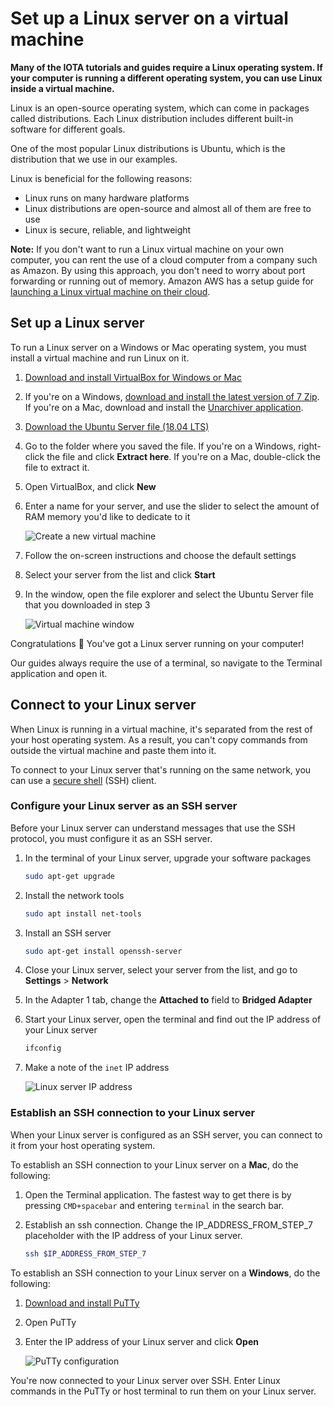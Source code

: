 # Set up a Linux server on a virtual machine

**Many of the IOTA tutorials and guides require a Linux operating system. If your computer is running a different operating system, you can use Linux inside a virtual machine.**

Linux is an open-source operating system, which can come in packages called distributions. Each Linux distribution includes different built-in software for different goals.

One of the most popular Linux distributions is Ubuntu, which is the distribution that we use in our examples.

Linux is beneficial for the following reasons:
* Linux runs on many hardware platforms
* Linux distributions are open-source and almost all of them are free to use
* Linux is secure, reliable, and lightweight

**Note:** If you don't want to run a Linux virtual machine on your own computer, you can rent the use of a cloud computer from a company such as Amazon. By using this approach, you don't need to worry about port forwarding or running out of memory. Amazon AWS has a setup guide for [launching a Linux virtual machine on their cloud](https://aws.amazon.com/getting-started/tutorials/launch-a-virtual-machine/).

## Set up a Linux server

To run a Linux server on a Windows or Mac operating system, you must install a virtual machine and run Linux on it.

1. [Download and install VirtualBox for Windows or Mac](https://www.virtualbox.org/wiki/Downloads)

2. If you're on a Windows, [download and install the latest version of 7 Zip](https://www.7-zip.org/). If you're on a Mac, download and install the [Unarchiver application](https://itunes.apple.com/us/app/the-unarchiver/id425424353).

3. [Download the Ubuntu Server file (18.04 LTS)](https://www.ubuntu.com/download/server)

4. Go to the folder where you saved the file. If you're on a Windows, right-click the file and click **Extract here**. If you're on a Mac, double-click the file to extract it.

5. Open VirtualBox, and click **New**

6. Enter a name for your server, and use the slider to select the amount of RAM memory you'd like to dedicate to it

    ![Create a new virtual machine](../virtual-machine-setup.png) 

7. Follow the on-screen instructions and choose the default settings

8. Select your server from the list and click **Start**

9. In the window, open the file explorer and select the Ubuntu Server file that you downloaded in step 3

    ![Virtual machine window](../select-virtual-image.png)

Congratulations :tada: You've got a Linux server running on your computer!

Our guides always require the use of a terminal, so navigate to the Terminal application and open it.

## Connect to your Linux server

When Linux is running in a virtual machine, it's separated from the rest of your host operating system. As a result, you can't copy commands from outside the virtual machine and paste them into it.

To connect to your Linux server that's running on the same network, you can use a [secure shell](https://www.ssh.com/ssh/) (SSH) client.

### Configure your Linux server as an SSH server

Before your Linux server can understand messages that use the SSH protocol, you must configure it as an SSH server.

1. In the terminal of your Linux server, upgrade your software packages

    ```bash
    sudo apt-get upgrade
    ```

2. Install the network tools

    ```bash
    sudo apt install net-tools
    ```

3. Install an SSH server

    ```bash
    sudo apt-get install openssh-server
    ```

4. Close your Linux server, select your server from the list, and go to **Settings** > **Network**

5. In the Adapter 1 tab, change the **Attached to** field to **Bridged Adapter**

6. Start your Linux server, open the terminal and find out the IP address of your Linux server

    ```bash
    ifconfig
    ```

7. Make a note of the `inet` IP address

    ![Linux server IP address](../linux-server-ip-address.png)

### Establish an SSH connection to your Linux server

When your Linux server is configured as an SSH server, you can connect to it from your host operating system.

To establish an SSH connection to your Linux server on a **Mac**, do the following:

1. Open the Terminal application. The fastest way to get there is by pressing `CMD+spacebar` and entering `terminal` in the search bar.

2. Establish an ssh connection. Change the IP_ADDRESS_FROM_STEP_7 placeholder with the IP address of your Linux server.

    ```bash
    ssh $IP_ADDRESS_FROM_STEP_7
    ```

To establish an SSH connection to your Linux server on a **Windows**, do the following:

1. [Download and install PuTTy](https://www.ssh.com/ssh/putty/download#sec-Download-PuTTY-installation-package-for-Windows)

2. Open PuTTy

3. Enter the IP address of your Linux server and click **Open**

    ![PuTTy configuration](../connect-putty-to-linux-server.PNG)

You're now connected to your Linux server over SSH. Enter Linux commands in the PuTTy or host terminal to run them on your Linux server.

